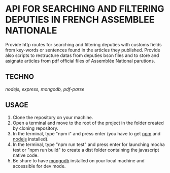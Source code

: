 # API FOR SEARCHING AND FILTERING DEPUTIES IN FRENCH ASSEMBLEE NATIONALE

Provide http routes for searching and filtering deputies with customs fields from key-words or sentences found in the articles they published.
Provide also scripts to restructure datas from deputies bson files and to store and asignate articles from pdf official files of Assemblée National parutions. 

## TECHNO

<em>nodejs, express, mongodb, pdf-parse</em>

## USAGE 

1. Clone the repository on your machine.
2. Open a terminal and move to the root of the project in the folder created by cloning repository.
3. In the terminal, type "npm i" and press enter (you have to get [npm](https://docs.npmjs.com/downloading-and-installing-node-js-and-npm) and [nodejs](https://nodejs.org/en/download/) installed).
3. In the terminal, type "npm run test" and press enter for launching mocha test or "npm run build" to create a dist folder containing the javascript native code.
4. Be shure to have [mongodb](https://www.mongodb.com/) installed on your local machine and accessible for dev mode.